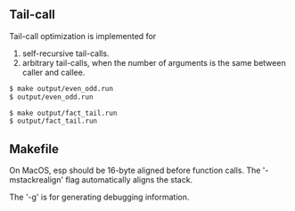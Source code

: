 ## Tail-call

Tail-call optimization is implemented for 
1. self-recursive tail-calls.
2. arbitrary tail-calls, when the number of arguments is the same between caller and callee.

```bash
$ make output/even_odd.run
$ output/even_odd.run

$ make output/fact_tail.run
$ output/fact_tail.run
```


## Makefile

On MacOS, esp should be 16-byte aligned before function calls. The '-mstackrealign' flag automatically aligns the stack.

The '-g' is for generating debugging information.